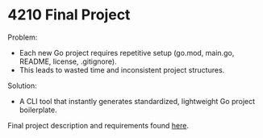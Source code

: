 # 4210 Final Project

Problem:

- Each new Go project requires repetitive setup (go.mod, main.go, README, license, .gitignore).
- This leads to wasted time and inconsistent project structures.

Solution:

- A CLI tool that instantly generates standardized, lightweight Go project boilerplate.

Final project description and requirements found [here](https://github.com/Tech-at-DU/ACS-4210-Strongly-Typed-Languages?tab=readme-ov-file#%66%69%6E%61%6C%2D%70%72%6F%6A%65%63%74).
